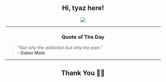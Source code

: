 <h2 align="center"> Hi, tyaz here!</h2>

<p align="center">
<a href="https://github.com/tyazx" alt="github streak"><img src="https://dvst-streak.herokuapp.com/?user=tyazx&theme=tokyonight&fire=DD472C"></a>
</p>

<hr>
<h3 align="center">Quote of The Day</h3>
<p align="center">
<blockquote>
<i>"Not why the addiction but why the pain."</i>
<br>
<b>- Gabor Mate</b>
</blockquote>
</p>


<hr>
<h2 align="center">Thank You 🙏🏼</h2>
